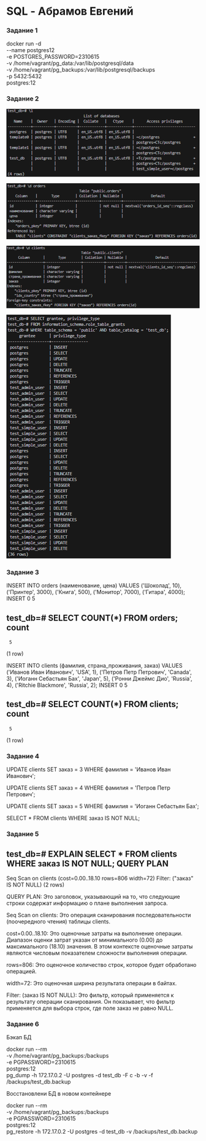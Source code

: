 # SQL - Абрамов Евгений

### Задание 1

docker run -d \
  --name postgres12 \
  -e POSTGRES_PASSWORD=2310615 \
  -v /home/vagrant/pg_data:/var/lib/postgresql/data \
  -v /home/vagrant/pg_backups:/var/lib/postgresql/backups \
  -p 5432:5432 \
  postgres:12

### Задание 2

![](https://github.com/jekaabramov/netology_hw/blob/master/%D0%90%D0%B4%D0%BC%D0%B8%D0%BD%D0%B8%D1%81%D1%82%D1%80%D0%B8%D1%80%D0%BE%D0%B2%D0%B0%D0%BD%D0%B8%D0%B5%20%D0%B1%D0%B0%D0%B7%20%D0%B4%D0%B0%D0%BD%D0%BD%D1%8B%D1%85%20%D0%B4%D0%BB%D1%8F%20DevOps-%D0%B8%D0%BD%D0%B6%D0%B5%D0%BD%D0%B5%D1%80%D0%BE%D0%B2/SQL/img/2-1.bmp)

![](https://github.com/jekaabramov/netology_hw/blob/master/%D0%90%D0%B4%D0%BC%D0%B8%D0%BD%D0%B8%D1%81%D1%82%D1%80%D0%B8%D1%80%D0%BE%D0%B2%D0%B0%D0%BD%D0%B8%D0%B5%20%D0%B1%D0%B0%D0%B7%20%D0%B4%D0%B0%D0%BD%D0%BD%D1%8B%D1%85%20%D0%B4%D0%BB%D1%8F%20DevOps-%D0%B8%D0%BD%D0%B6%D0%B5%D0%BD%D0%B5%D1%80%D0%BE%D0%B2/SQL/img/2-2.bmp)

![](https://github.com/jekaabramov/netology_hw/blob/master/%D0%90%D0%B4%D0%BC%D0%B8%D0%BD%D0%B8%D1%81%D1%82%D1%80%D0%B8%D1%80%D0%BE%D0%B2%D0%B0%D0%BD%D0%B8%D0%B5%20%D0%B1%D0%B0%D0%B7%20%D0%B4%D0%B0%D0%BD%D0%BD%D1%8B%D1%85%20%D0%B4%D0%BB%D1%8F%20DevOps-%D0%B8%D0%BD%D0%B6%D0%B5%D0%BD%D0%B5%D1%80%D0%BE%D0%B2/SQL/img/2-3.bmp)

![](https://github.com/jekaabramov/netology_hw/blob/master/%D0%90%D0%B4%D0%BC%D0%B8%D0%BD%D0%B8%D1%81%D1%82%D1%80%D0%B8%D1%80%D0%BE%D0%B2%D0%B0%D0%BD%D0%B8%D0%B5%20%D0%B1%D0%B0%D0%B7%20%D0%B4%D0%B0%D0%BD%D0%BD%D1%8B%D1%85%20%D0%B4%D0%BB%D1%8F%20DevOps-%D0%B8%D0%BD%D0%B6%D0%B5%D0%BD%D0%B5%D1%80%D0%BE%D0%B2/SQL/img/2-4.bmp)

### Задание 3

INSERT INTO orders (наименование, цена)
VALUES
    ('Шоколад', 10),
    ('Принтер', 3000),
    ('Книга', 500),
    ('Монитор', 7000),
    ('Гитара', 4000);
INSERT 0 5

test_db=# SELECT COUNT(*) FROM orders;
 count
-------
     5
(1 row)

INSERT INTO clients (фамилия, страна_проживания, заказ)
VALUES
    ('Иванов Иван Иванович', 'USA', 1),
    ('Петров Петр Петрович', 'Canada', 3),
    ('Иоганн Себастьян Бах', 'Japan', 5),
    ('Ронни Джеймс Дио', 'Russia', 4),
    ('Ritchie Blackmore', 'Russia', 2);
INSERT 0 5

test_db=# SELECT COUNT(*) FROM clients;
 count
-------
     5
(1 row)

### Задание 4

UPDATE clients
SET заказ = 3
WHERE фамилия = 'Иванов Иван Иванович';

UPDATE clients
SET заказ = 4
WHERE фамилия = 'Петров Петр Петрович';

UPDATE clients
SET заказ = 5
WHERE фамилия = 'Иоганн Себастьян Бах';

SELECT * FROM clients WHERE заказ IS NOT NULL;


### Задание 5

test_db=# EXPLAIN SELECT * FROM clients WHERE заказ IS NOT NULL;
                        QUERY PLAN
-----------------------------------------------------------
 Seq Scan on clients  (cost=0.00..18.10 rows=806 width=72)
   Filter: ("заказ" IS NOT NULL)
(2 rows)

QUERY PLAN: Это заголовок, указывающий на то, что следующие строки содержат информацию о плане выполнения запроса.

Seq Scan on clients: Это операция сканирования последовательности (поочередного чтения) таблицы clients.

cost=0.00..18.10: Это оценочные затраты на выполнение операции. Диапазон оценки затрат указан от минимального (0.00) до максимального (18.10) значения. В этом контексте оценочные затраты являются числовым показателем сложности выполнения операции.

rows=806: Это оценочное количество строк, которое будет обработано операцией.

width=72: Это оценочная ширина результата операции в байтах.

Filter: (заказ IS NOT NULL): Это фильтр, который применяется к результату операции сканирования. Он показывает, что фильтр применяется для выбора строк, где поле заказ не равно NULL.

### Задание 6

Бэкап БД

docker run --rm \
    -v /home/vagrant/pg_backups:/backups \
    -e PGPASSWORD=2310615 \
    postgres:12 \
    pg_dump -h 172.17.0.2 -U postgres -d test_db -F c -b -v -f /backups/test_db.backup

Восстановлени БД в новом контейнере

docker run --rm \
    -v /home/vagrant/pg_backups:/backups \
    -e PGPASSWORD=2310615 \
    postgres:12 \
    pg_restore -h 172.17.0.2 -U postgres -d test_db -v /backups/test_db.backup
